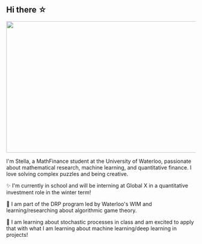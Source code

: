 ## Hi there ☆

<img src="https://i.pinimg.com/originals/24/41/da/2441dacfd5703b140a2816f82bd0f9c7.gif" width="800" height="350"/>

I'm Stella, a MathFinance student at the University of Waterloo, passionate about mathematical research, machine learning, and quantitative finance. I love solving complex puzzles and being creative. 

✨ I'm currently in school and will be interning at Global X in a quantitative investment role in the winter term!

🌱 I am part of the DRP program led by Waterloo's WIM and learning/researching about algorithmic game theory.

🔭 I am learning about stochastic processes in class and am excited to apply that with what I am learning about machine learning/deep learning in projects!

<!--🔭 I’m currently working on a blog to expand my knowledge on data science, market research, web scraping and development.-->
<!--
**sqxiao000/sqxiao000** is a ✨ _special_ ✨ repository because its `README.md` (this file) appears on your GitHub profile.
Here are some ideas to get you started:

- 🔭 I’m currently working on ...
- 🌱 I’m currently learning ...
- 👯 I’m looking to collaborate on ...
- 🤔 I’m looking for help with ...
- 💬 Ask me about ...
- 📫 How to reach me: ...
- 😄 Pronouns: ...
- ⚡ Fun fact: ...
-->
